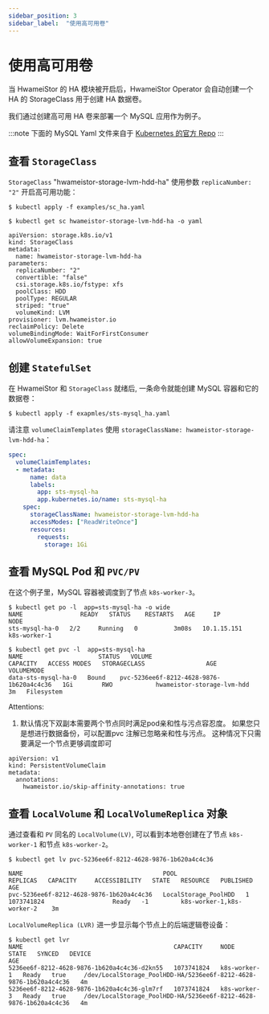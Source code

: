 ```yaml
---
sidebar_position: 3
sidebar_label:  "使用高可用卷"
---
```


# 使用高可用卷

当 HwameiStor 的 HA 模块被开启后，HwameiStor Operator 会自动创建一个 HA 的 StorageClass 用于创建 HA 数据卷。

我们通过创建高可用 HA 卷来部署一个 MySQL 应用作为例子。

:::note
下面的 MySQL Yaml 文件来自于 [Kubernetes 的官方 Repo](https://github.com/kubernetes/website/blob/main/content/en/examples/application/mysql/mysql-statefulset.yaml)
:::

## 查看 `StorageClass`

`StorageClass` "hwameistor-storage-lvm-hdd-ha" 使用参数 `replicaNumber: "2"` 开启高可用功能：

```console
$ kubectl apply -f examples/sc_ha.yaml

$ kubectl get sc hwameistor-storage-lvm-hdd-ha -o yaml

apiVersion: storage.k8s.io/v1
kind: StorageClass
metadata:
  name: hwameistor-storage-lvm-hdd-ha
parameters:
  replicaNumber: "2"
  convertible: "false"
  csi.storage.k8s.io/fstype: xfs
  poolClass: HDD
  poolType: REGULAR
  striped: "true"
  volumeKind: LVM
provisioner: lvm.hwameistor.io
reclaimPolicy: Delete
volumeBindingMode: WaitForFirstConsumer
allowVolumeExpansion: true
```

## 创建 `StatefulSet`

在 HwameiStor 和 `StorageClass` 就绪后, 一条命令就能创建 MySQL 容器和它的数据卷：

```Console
$ kubectl apply -f exapmles/sts-mysql_ha.yaml
```

请注意 `volumeClaimTemplates` 使用 `storageClassName: hwameistor-storage-lvm-hdd-ha`：

```yaml
spec:
  volumeClaimTemplates:
  - metadata:
      name: data
      labels:
        app: sts-mysql-ha
        app.kubernetes.io/name: sts-mysql-ha
    spec:
      storageClassName: hwameistor-storage-lvm-hdd-ha
      accessModes: ["ReadWriteOnce"]
      resources:
        requests:
          storage: 1Gi
```

## 查看 MySQL Pod 和 `PVC/PV`

在这个例子里，MySQL 容器被调度到了节点 `k8s-worker-3`。

```console
$ kubectl get po -l  app=sts-mysql-ha -o wide
NAME                READY   STATUS    RESTARTS   AGE     IP            NODE        
sts-mysql-ha-0   2/2     Running   0          3m08s   10.1.15.151   k8s-worker-1

$ kubectl get pvc -l  app=sts-mysql-ha
NAME                     STATUS   VOLUME                                     CAPACITY   ACCESS MODES   STORAGECLASS                 AGE   VOLUMEMODE
data-sts-mysql-ha-0   Bound    pvc-5236ee6f-8212-4628-9876-1b620a4c4c36   1Gi        RWO            hwameistor-storage-lvm-hdd    3m   Filesystem
```


Attentions:

1) 默认情况下双副本需要两个节点同时满足pod亲和性与污点容忍度。
   如果您只是想进行数据备份，可以配置pvc 注解已忽略亲和性与污点。
   这种情况下只需要满足一个节点更够调度即可

```console
apiVersion: v1
kind: PersistentVolumeClaim
metadata:
  annotations:
    hwameistor.io/skip-affinity-annotations: true
```

## 查看 `LocalVolume` 和 `LocalVolumeReplica` 对象

通过查看和 `PV` 同名的 `LocalVolume(LV)`, 可以看到本地卷创建在了节点 `k8s-worker-1` 和节点 `k8s-worker-2`。

```console
$ kubectl get lv pvc-5236ee6f-8212-4628-9876-1b620a4c4c36

NAME                                       POOL                   REPLICAS   CAPACITY     ACCESSIBILITY   STATE   RESOURCE   PUBLISHED                    AGE
pvc-5236ee6f-8212-4628-9876-1b620a4c4c36   LocalStorage_PoolHDD   1          1073741824                   Ready   -1         k8s-worker-1,k8s-worker-2    3m
```

`LocalVolumeReplica (LVR)` 进一步显示每个节点上的后端逻辑卷设备：

```console
$ kubectl get lvr
NAME                                          CAPACITY     NODE           STATE   SYNCED   DEVICE                                                              AGE
5236ee6f-8212-4628-9876-1b620a4c4c36-d2kn55   1073741824   k8s-worker-1   Ready   true     /dev/LocalStorage_PoolHDD-HA/5236ee6f-8212-4628-9876-1b620a4c4c36   4m
5236ee6f-8212-4628-9876-1b620a4c4c36-glm7rf   1073741824   k8s-worker-3   Ready   true     /dev/LocalStorage_PoolHDD-HA/5236ee6f-8212-4628-9876-1b620a4c4c36   4m
```
